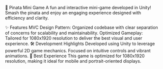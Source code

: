 🎉 Pinata Mini Game
A fun and interactive mini-game developed in Unity! Smash the pinata and enjoy an engaging experience designed with efficiency and clarity.

✨ Features
MVC Design Pattern: Organized codebase with clear separation of concerns for scalability and maintainability.
Optimized Gameplay: Tailored for 1080x1920 resolution to deliver the best visual and user experience.
🛠️ Development Highlights
Developed using Unity to leverage powerful 2D game mechanics.
Focused on intuitive controls and vibrant animations.
📱 Best Experience
This game is optimized for 1080x1920 resolution, making it ideal for mobile and portrait-oriented displays.
